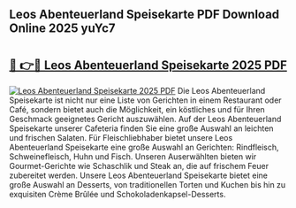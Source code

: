 ## Leos Abenteuerland Speisekarte PDF Download Online 2025 yuYc7

# <h2><a href="http://gc7oy3.nevu.top/?p=Leos+Abenteuerland+Speisekarte">🔗 👉🔴 Leos Abenteuerland Speisekarte 2025 PDF</a></h2>

[![Leos Abenteuerland Speisekarte 2025 PDF](https://i.imgur.com/dBaPXMq.png)](http://gc7oy3.nevu.top/?p=Leos+Abenteuerland+Speisekarte)
Die Leos Abenteuerland Speisekarte ist nicht nur eine Liste von Gerichten in einem Restaurant oder Café, sondern bietet auch die Möglichkeit, ein köstliches und für Ihren Geschmack geeignetes Gericht auszuwählen. Auf der Leos Abenteuerland Speisekarte unserer Cafeteria finden Sie eine große Auswahl an leichten und frischen Salaten. Für Fleischliebhaber bietet unsere Leos Abenteuerland Speisekarte eine große Auswahl an Gerichten: Rindfleisch, Schweinefleisch, Huhn und Fisch. Unseren Auserwählten bieten wir Gourmet-Gerichte wie Schaschlik und Steak an, die auf frischem Feuer zubereitet werden. Unsere Leos Abenteuerland Speisekarte bietet eine große Auswahl an Desserts, von traditionellen Torten und Kuchen bis hin zu exquisiten Crème Brûlée und Schokoladenkapsel-Desserts.
